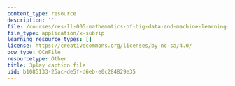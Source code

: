 ```yaml
---
content_type: resource
description: ''
file: /courses/res-ll-005-mathematics-of-big-data-and-machine-learning-january-iap-2020/b108513325acde5fd6ebe0c284829e35_zkcj6JrhGy8.srt
file_type: application/x-subrip
learning_resource_types: []
license: https://creativecommons.org/licenses/by-nc-sa/4.0/
ocw_type: OCWFile
resourcetype: Other
title: 3play caption file
uid: b1085133-25ac-de5f-d6eb-e0c284829e35
---
```

